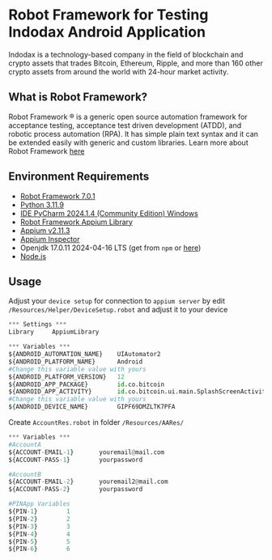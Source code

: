 #  Robot Framework for Testing Indodax Android Application

Indodax is a technology-based company in the field of blockchain and crypto assets that trades Bitcoin, Ethereum, Ripple, and more than 160 other crypto assets from around the world with 24-hour market activity.

## What is Robot Framework?
Robot Framework ® is a generic open source automation framework for acceptance testing, acceptance test driven development (ATDD), and robotic process automation (RPA). 
It has simple plain text syntax and it can be extended easily with generic and custom libraries.
Learn more about Robot Framework [here](https://github.com/robotframework/robotframework)

## Environment Requirements
- [Robot Framework 7.0.1](https://github.com/robotframework/robotframework/releases/tag/v7.0.1)
- [Python 3.11.9](https://www.python.org/downloads/release/python-3119/)
- [IDE PyCharm 2024.1.4 (Community Edition) Windows](https://download.jetbrains.com/python/pycharm-community-2024.2.1.exe?_gl=1*h66nvg*_gcl_au*ODU5MTY1MjA2LjE3MjUxNTc2OTk.*_ga*MTExMzg2MTM1My4xNzI1MTU3Njk2*_ga_9J976DJZ68*MTcyNTM1OTI2Mi4zLjAuMTcyNTM1OTI2Mi42MC4wLjA.)
- [Robot Framework Appium Library](https://github.com/serhatbolsu/robotframework-appiumlibrary)
- [Appium v2.11.3](https://github.com/appium/appium/releases)
- [Appium Inspector](https://github.com/appium/appium-inspector/releases/tag/v2024.8.2) 
- Openjdk 17.0.11 2024-04-16 LTS (get from `npm` or [here](https://jdk.java.net/archive/))
- [Node.js](https://nodejs.org/en)

## Usage

Adjust your `device setup` for connection to `appium server` by edit `/Resources/Helper/DeviceSetup.robot` and adjust it to your device
```python
*** Settings ***
Library     AppiumLibrary

*** Variables ***
${ANDROID_AUTOMATION_NAME}    UIAutomator2
${ANDROID_PLATFORM_NAME}      Android
#Change this variable value with yours
${ANDROID_PLATFORM_VERSION}   12 
${ANDROID_APP_PACKAGE}        id.co.bitcoin
${ANDROID_APP_ACTIVITY}       id.co.bitcoin.ui.main.SplashScreenActivity
#Change this variable value with yours
${ANDROID_DEVICE_NAME}        GIPF69DMZLTK7PFA
```

Create `AccountRes.robot` in folder `/Resources/AARes/`
```python
*** Variables ***
#AccountA
${ACCOUNT-EMAIL-1}       youremail@mail.com
${ACCOUNT-PASS-1}        yourpassword

#AccountB
${ACCOUNT-EMAIL-2}       youremail2@mail.com
${ACCOUNT-PASS-2}        yourpassword

#PINApp Variables
${PIN-1}        1
${PIN-2}        2
${PIN-3}        3
${PIN-4}        4
${PIN-5}        5
${PIN-6}        6
```




